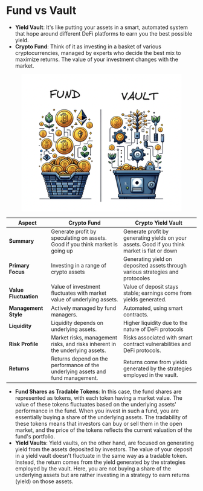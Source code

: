 # Fund vs Vault

* **Yield Vault**: It's like putting your assets in a smart, automated system that hope around different DeFi platforms to earn you the best possible yield.
* **Crypto Fund**: Think of it as investing in a basket of various cryptocurrencies, managed by experts who decide the best mix to maximize returns. The value of your investment changes with the market.

<figure><img src="../../.gitbook/assets/CleanShot 2023-11-14 at 16.43.58@2x.png" alt=""><figcaption></figcaption></figure>



| Aspect                | Crypto Fund                                                                     | Crypto Yield Vault                                                                            |
| --------------------- | ------------------------------------------------------------------------------- | --------------------------------------------------------------------------------------------- |
| **Summary**           | Generate profit by speculating on assets. Good if you think market is going up  | Generate profit by generating yields on your assets. Good if you think market is flat or down |
| **Primary Focus**     | Investing in a range of crypto assets                                           | Generating yield on deposited assets through various strategies and protocoles                |
| **Value Fluctuation** | Value of investment fluctuates with market value of underlying assets.          | Value of deposit stays  stable; earnings come from yields generated.                          |
| **Management Style**  | Actively managed by fund managers.                                              | Automated, using smart contracts.                                                             |
| **Liquidity**         | Liquidity depends on underlying assets.                                         | Higher liquidity due to the nature of DeFi protocols                                          |
| **Risk Profile**      | Market risks, management risks, and risks inherent in the underlying assets.    | Risks associated with smart contract vulnerabilities and DeFi protocols.                      |
| **Returns**           | Returns depend on the performance of the underlying assets and fund management. | Returns come from yields generated by the strategies employed in the vault.                   |

* **Fund Shares as Tradable Tokens**: In this case, the fund shares are represented as tokens, with each token having a market value. The value of these tokens fluctuates based on the underlying assets' performance in the fund. When you invest in such a fund, you are essentially buying a share of the underlying assets. The tradability of these tokens means that investors can buy or sell them in the open market, and the price of the tokens reflects the current valuation of the fund's portfolio.
* **Yield Vaults**: Yield vaults, on the other hand, are focused on generating yield from the assets deposited by investors. The value of your deposit in a yield vault doesn't fluctuate in the same way as a tradable token. Instead, the return comes from the yield generated by the strategies employed by the vault. Here, you are not buying a share of the underlying assets but are rather investing in a strategy to earn returns (yield) on those assets.

